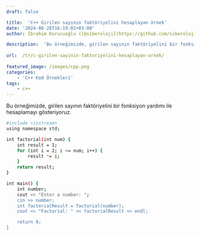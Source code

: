 ```yaml
---
draft: false

title:  'C++ Girilen sayının faktöriyelini hesaplayan örnek'
date: '2024-06-28T16:19:02+03:00'
author: İbrahim Korucuoğlu ([@siberoloji](https://github.com/siberoloji))

description:  'Bu örneğimizde, girilen sayının faktöriyelini bir fonksiyon yardımı ile hesaplamayı gösteriyoruz.' 
 
url:  /tr/c-girilen-sayinin-faktoriyelini-hesaplayan-ornek/
 
featured_image: /images/cpp.png
categories:
    - 'C++ Kod Örnekleri'
tags:
    - c++
---
```

Bu örneğimizde, girilen sayının faktöriyelini bir fonksiyon yardımı ile hesaplamayı gösteriyoruz.
```bash
#include <iostream>
using namespace std;

int factorial(int num) {
    int result = 1;
    for (int i = 2; i <= num; i++) {
        result *= i;
    }
    return result;
}

int main() {
    int number;
    cout << "Enter a number: ";
    cin >> number;
    int factorialResult = factorial(number);
    cout << "Factorial: " << factorialResult << endl;

    return 0;
}
```
